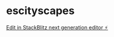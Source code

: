 # escityscapes

[Edit in StackBlitz next generation editor ⚡️](https://stackblitz.com/~/github.com/HildusOter/escityscapes)
